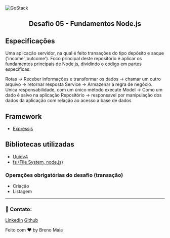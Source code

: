 
<img alt="GoStack" src="https://storage.googleapis.com/golden-wind/bootcamp-gostack/header-desafios.png" />
<h2 align="center">
  Desafio 05 - Fundamentos Node.js
</h2>

## Especificações
  Uma aplicação servidor, na qual é feito transações do tipo depósito e saque ('income','outcome').
  Foco principal deste repositório é aplicar os fundamentos principais de Node.js, dividindo o código em partes específicas:

  Rotas -> Receber informações e transformar os dados -> chamar um outro arquivo -> retornar resposta
  Service -> Armazenar a regra de negócio. Unica responsabilidade, com um único método execute
  Model -> Como um dado é salvo na aplicação
  Repositório -> responsavel por manipulação dos dados da aplicação com relação ao acesso a base de dados

## Framework
- [Expressjs](https://expressjs.com/pt-br/)

## Bibliotecas utilizadas
 - [Uuidv4](https://github.com/thenativeweb/uuidv4)
 - [fs (File System, node.js)](https://nodejs.org/api/fs.html)


  ### Operações obrigatórias do desafio (transação)
   - Criação
   - Listagem

---

### :wave: Contato:
[LinkedIn](https://www.linkedin.com/in/breno-maia-360240171/)
[Github](https://github.com/BrenoMaia98)

Feito com ❤ by Breno Maia

